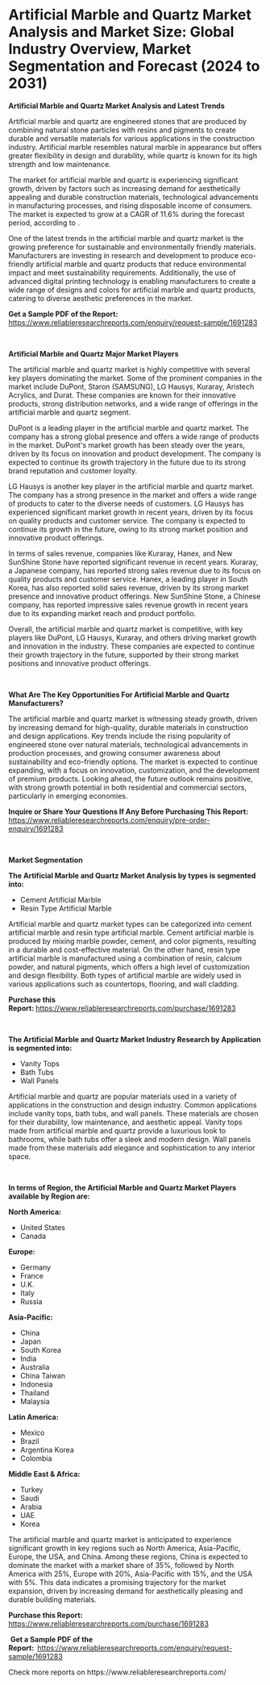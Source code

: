 <p><h1>Artificial Marble and Quartz Market Analysis and Market Size: Global Industry Overview, Market Segmentation and Forecast (2024 to 2031)</h1></p><p><strong>Artificial Marble and Quartz Market Analysis and Latest Trends</strong></p>
<p><p>Artificial marble and quartz are engineered stones that are produced by combining natural stone particles with resins and pigments to create durable and versatile materials for various applications in the construction industry. Artificial marble resembles natural marble in appearance but offers greater flexibility in design and durability, while quartz is known for its high strength and low maintenance.</p><p>The market for artificial marble and quartz is experiencing significant growth, driven by factors such as increasing demand for aesthetically appealing and durable construction materials, technological advancements in manufacturing processes, and rising disposable income of consumers. The market is expected to grow at a CAGR of 11.6% during the forecast period, according to .</p><p>One of the latest trends in the artificial marble and quartz market is the growing preference for sustainable and environmentally friendly materials. Manufacturers are investing in research and development to produce eco-friendly artificial marble and quartz products that reduce environmental impact and meet sustainability requirements. Additionally, the use of advanced digital printing technology is enabling manufacturers to create a wide range of designs and colors for artificial marble and quartz products, catering to diverse aesthetic preferences in the market.</p></p>
<p><strong>Get a Sample PDF of the Report:&nbsp;</strong> <a href="https://www.reliableresearchreports.com/enquiry/request-sample/1691283">https://www.reliableresearchreports.com/enquiry/request-sample/1691283</a></p>
<p>&nbsp;</p>
<p><strong>Artificial Marble and Quartz Major Market Players</strong></p>
<p><p>The artificial marble and quartz market is highly competitive with several key players dominating the market. Some of the prominent companies in the market include DuPont, Staron (SAMSUNG), LG Hausys, Kuraray, Aristech Acrylics, and Durat. These companies are known for their innovative products, strong distribution networks, and a wide range of offerings in the artificial marble and quartz segment.</p><p>DuPont is a leading player in the artificial marble and quartz market. The company has a strong global presence and offers a wide range of products in the market. DuPont's market growth has been steady over the years, driven by its focus on innovation and product development. The company is expected to continue its growth trajectory in the future due to its strong brand reputation and customer loyalty.</p><p>LG Hausys is another key player in the artificial marble and quartz market. The company has a strong presence in the market and offers a wide range of products to cater to the diverse needs of customers. LG Hausys has experienced significant market growth in recent years, driven by its focus on quality products and customer service. The company is expected to continue its growth in the future, owing to its strong market position and innovative product offerings.</p><p>In terms of sales revenue, companies like Kuraray, Hanex, and New SunShine Stone have reported significant revenue in recent years. Kuraray, a Japanese company, has reported strong sales revenue due to its focus on quality products and customer service. Hanex, a leading player in South Korea, has also reported solid sales revenue, driven by its strong market presence and innovative product offerings. New SunShine Stone, a Chinese company, has reported impressive sales revenue growth in recent years due to its expanding market reach and product portfolio.</p><p>Overall, the artificial marble and quartz market is competitive, with key players like DuPont, LG Hausys, Kuraray, and others driving market growth and innovation in the industry. These companies are expected to continue their growth trajectory in the future, supported by their strong market positions and innovative product offerings.</p></p>
<p>&nbsp;</p>
<p><strong>What Are The Key Opportunities For Artificial Marble and Quartz Manufacturers?</strong></p>
<p><p>The artificial marble and quartz market is witnessing steady growth, driven by increasing demand for high-quality, durable materials in construction and design applications. Key trends include the rising popularity of engineered stone over natural materials, technological advancements in production processes, and growing consumer awareness about sustainability and eco-friendly options. The market is expected to continue expanding, with a focus on innovation, customization, and the development of premium products. Looking ahead, the future outlook remains positive, with strong growth potential in both residential and commercial sectors, particularly in emerging economies.</p></p>
<p><strong>Inquire or Share Your Questions If Any Before Purchasing This Report:</strong> <a href="https://www.reliableresearchreports.com/enquiry/pre-order-enquiry/1691283">https://www.reliableresearchreports.com/enquiry/pre-order-enquiry/1691283</a></p>
<p>&nbsp;</p>
<p><strong>Market Segmentation</strong></p>
<p><strong>The Artificial Marble and Quartz Market Analysis by types is segmented into:</strong></p>
<p><ul><li>Cement Artificial Marble</li><li>Resin Type Artificial Marble</li></ul></p>
<p><p>Artificial marble and quartz market types can be categorized into cement artificial marble and resin type artificial marble. Cement artificial marble is produced by mixing marble powder, cement, and color pigments, resulting in a durable and cost-effective material. On the other hand, resin type artificial marble is manufactured using a combination of resin, calcium powder, and natural pigments, which offers a high level of customization and design flexibility. Both types of artificial marble are widely used in various applications such as countertops, flooring, and wall cladding.</p></p>
<p><strong>Purchase this Report:&nbsp;</strong><a href="https://www.reliableresearchreports.com/purchase/1691283">https://www.reliableresearchreports.com/purchase/1691283</a></p>
<p>&nbsp;</p>
<p><strong>The Artificial Marble and Quartz Market Industry Research by Application is segmented into:</strong></p>
<p><ul><li>Vanity Tops</li><li>Bath Tubs</li><li>Wall Panels</li></ul></p>
<p><p>Artificial marble and quartz are popular materials used in a variety of applications in the construction and design industry. Common applications include vanity tops, bath tubs, and wall panels. These materials are chosen for their durability, low maintenance, and aesthetic appeal. Vanity tops made from artificial marble and quartz provide a luxurious look to bathrooms, while bath tubs offer a sleek and modern design. Wall panels made from these materials add elegance and sophistication to any interior space.</p></p>
<p>&nbsp;</p>
<p><strong>In terms of Region, the Artificial Marble and Quartz Market Players available by Region are:</strong></p>
<p>
    <p> <strong> North America: </strong>
        <ul>
            <li>United States</li>
            <li>Canada</li>
        </ul>
        </p> 
    <p> <strong> Europe: </strong>
        <ul>
            <li>Germany</li>
            <li>France</li>
            <li>U.K.</li>
            <li>Italy</li>
            <li>Russia</li>
        </ul>
        </p> 
    <p> <strong> Asia-Pacific: </strong>
        <ul>
            <li>China</li>
            <li>Japan</li>
            <li>South Korea</li>
            <li>India</li>
            <li>Australia</li>
            <li>China Taiwan</li>
            <li>Indonesia</li>
            <li>Thailand</li>
            <li>Malaysia</li>
        </ul>
        </p> 
    <p> <strong> Latin America: </strong>
        <ul>
            <li>Mexico</li>
            <li>Brazil</li>
            <li>Argentina Korea</li>
            <li>Colombia</li>
        </ul>
        </p> 
    <p> <strong> Middle East & Africa: </strong>
        <ul>
            <li>Turkey</li>
            <li>Saudi</li>
            <li>Arabia</li>
            <li>UAE</li>
            <li>Korea</li>
        </ul>
    </p>
    </p>
<p><p>The artificial marble and quartz market is anticipated to experience significant growth in key regions such as North America, Asia-Pacific, Europe, the USA, and China. Among these regions, China is expected to dominate the market with a market share of 35%, followed by North America with 25%, Europe with 20%, Asia-Pacific with 15%, and the USA with 5%. This data indicates a promising trajectory for the market expansion, driven by increasing demand for aesthetically pleasing and durable building materials.</p></p>
<p><strong>Purchase this Report: </strong><a href="https://www.reliableresearchreports.com/purchase/1691283">https://www.reliableresearchreports.com/purchase/1691283</a></p>
<p>&nbsp;<strong>Get a Sample PDF of the Report:&nbsp;&nbsp;</strong><a href="https://www.reliableresearchreports.com/enquiry/request-sample/1691283">https://www.reliableresearchreports.com/enquiry/request-sample/1691283</a></p>
<p><strong></strong></p>
<p>Check more reports on https://www.reliableresearchreports.com/</p>